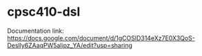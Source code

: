 # cpsc410-dsl
Documentation link:<br />
https://docs.google.com/document/d/1gCOSlD314eXz7E0X3QoS-Deslly6ZAaqPW5alipz_YA/edit?usp=sharing
